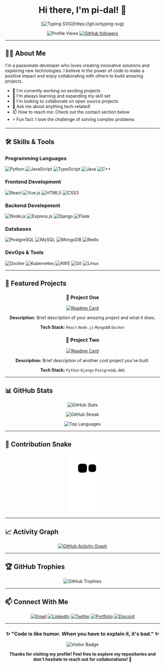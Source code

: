 <div align="center">

# Hi there, I'm pi-dal! 👋

[![Typing SVG](https://readme-typing-svg.herokuapp.com?font=Fira+Code&pause=1000&color=2F81F7&center=true&vCenter=true&width=435&lines=Welcome+to+my+GitHub+profile!;Passionate+Developer;Always+learning+new+things;Let's+build+something+amazing!)](https://git.io/typing-svg)

![Profile Views](https://komarev.com/ghpvc/?username=pi-dal&color=brightgreen&style=flat-square)
[![GitHub followers](https://img.shields.io/github/followers/pi-dal?label=Follow&style=social)](https://github.com/pi-dal)

</div>

---

## 🙋‍♂️ About Me

I'm a passionate developer who loves creating innovative solutions and exploring new technologies. I believe in the power of code to make a positive impact and enjoy collaborating with others to build amazing projects.

- 🔭 I'm currently working on exciting projects
- 🌱 I'm always learning and expanding my skill set
- 👯 I'm looking to collaborate on open source projects
- 💬 Ask me about anything tech-related!
- 📫 How to reach me: Check out the contact section below
- ⚡ Fun fact: I love the challenge of solving complex problems

---

## 🛠️ Skills & Tools

### Programming Languages
![Python](https://img.shields.io/badge/-Python-3776AB?style=flat-square&logo=python&logoColor=white)
![JavaScript](https://img.shields.io/badge/-JavaScript-F7DF1E?style=flat-square&logo=javascript&logoColor=black)
![TypeScript](https://img.shields.io/badge/-TypeScript-3178C6?style=flat-square&logo=typescript&logoColor=white)
![Java](https://img.shields.io/badge/-Java-007396?style=flat-square&logo=java&logoColor=white)
![C++](https://img.shields.io/badge/-C++-00599C?style=flat-square&logo=c%2B%2B&logoColor=white)

### Frontend Development
![React](https://img.shields.io/badge/-React-61DAFB?style=flat-square&logo=react&logoColor=black)
![Vue.js](https://img.shields.io/badge/-Vue.js-4FC08D?style=flat-square&logo=vue.js&logoColor=white)
![HTML5](https://img.shields.io/badge/-HTML5-E34F26?style=flat-square&logo=html5&logoColor=white)
![CSS3](https://img.shields.io/badge/-CSS3-1572B6?style=flat-square&logo=css3&logoColor=white)

### Backend Development
![Node.js](https://img.shields.io/badge/-Node.js-339933?style=flat-square&logo=node.js&logoColor=white)
![Express.js](https://img.shields.io/badge/-Express.js-000000?style=flat-square&logo=express&logoColor=white)
![Django](https://img.shields.io/badge/-Django-092E20?style=flat-square&logo=django&logoColor=white)
![Flask](https://img.shields.io/badge/-Flask-000000?style=flat-square&logo=flask&logoColor=white)

### Databases
![PostgreSQL](https://img.shields.io/badge/-PostgreSQL-336791?style=flat-square&logo=postgresql&logoColor=white)
![MySQL](https://img.shields.io/badge/-MySQL-4479A1?style=flat-square&logo=mysql&logoColor=white)
![MongoDB](https://img.shields.io/badge/-MongoDB-47A248?style=flat-square&logo=mongodb&logoColor=white)
![Redis](https://img.shields.io/badge/-Redis-DC382D?style=flat-square&logo=redis&logoColor=white)

### DevOps & Tools
![Docker](https://img.shields.io/badge/-Docker-2496ED?style=flat-square&logo=docker&logoColor=white)
![Kubernetes](https://img.shields.io/badge/-Kubernetes-326CE5?style=flat-square&logo=kubernetes&logoColor=white)
![AWS](https://img.shields.io/badge/-AWS-232F3E?style=flat-square&logo=amazon-aws&logoColor=white)
![Git](https://img.shields.io/badge/-Git-F05032?style=flat-square&logo=git&logoColor=white)
![Linux](https://img.shields.io/badge/-Linux-FCC624?style=flat-square&logo=linux&logoColor=black)

---

## 🚀 Featured Projects

<div align="center">

### 🌟 Project One
[![Readme Card](https://github-readme-stats.vercel.app/api/pin/?username=pi-dal&repo=your-project-repo&theme=radical)](https://github.com/pi-dal/your-project-repo)

**Description:** Brief description of your amazing project and what it does.

**Tech Stack:** `React` `Node.js` `MongoDB` `Docker`

### 🌟 Project Two
[![Readme Card](https://github-readme-stats.vercel.app/api/pin/?username=pi-dal&repo=another-project&theme=radical)](https://github.com/pi-dal/another-project)

**Description:** Brief description of another cool project you've built.

**Tech Stack:** `Python` `Django` `PostgreSQL` `AWS`

</div>

---

## 📊 GitHub Stats

<div align="center">

![GitHub Stats](https://github-readme-stats.vercel.app/api?username=pi-dal&show_icons=true&theme=radical&hide_border=true&count_private=true)

![GitHub Streak](https://github-readme-streak-stats.herokuapp.com/?user=pi-dal&theme=radical&hide_border=true)

![Top Languages](https://github-readme-stats.vercel.app/api/top-langs/?username=pi-dal&layout=compact&theme=radical&hide_border=true&exclude_repo=pi-dal)

</div>

---

## 🐍 Contribution Snake

<div align="center">

![snake gif](https://github.com/pi-dal/pi-dal/blob/output/github-contribution-grid-snake.svg)

</div>

---

## 📈 Activity Graph

<div align="center">

[![GitHub Activity Graph](https://github-readme-activity-graph.vercel.app/graph?username=pi-dal&theme=react-dark&hide_border=true)](https://github.com/ashutosh00710/github-readme-activity-graph)

</div>

---

## 🏆 GitHub Trophies

<div align="center">

![GitHub Trophies](https://github-profile-trophy.vercel.app/?username=pi-dal&theme=radical&no-frame=true&no-bg=false&margin-w=4)

</div>

---

## 📫 Connect With Me

<div align="center">

[![Email](https://img.shields.io/badge/-Email-D14836?style=for-the-badge&logo=gmail&logoColor=white)](mailto:your.email@example.com)
[![LinkedIn](https://img.shields.io/badge/-LinkedIn-0077B5?style=for-the-badge&logo=linkedin&logoColor=white)](https://linkedin.com/in/your-profile)
[![Twitter](https://img.shields.io/badge/-Twitter-1DA1F2?style=for-the-badge&logo=twitter&logoColor=white)](https://twitter.com/your-handle)
[![Portfolio](https://img.shields.io/badge/-Portfolio-000000?style=for-the-badge&logo=github&logoColor=white)](https://your-portfolio-site.com)
[![Discord](https://img.shields.io/badge/-Discord-5865F2?style=for-the-badge&logo=discord&logoColor=white)](https://discord.gg/your-discord)

</div>

---

<div align="center">

### ✨ "Code is like humor. When you have to explain it, it's bad." ✨

![Visitor Badge](https://visitor-badge.laobi.icu/badge?page_id=pi-dal.pi-dal)

**Thanks for visiting my profile! Feel free to explore my repositories and don't hesitate to reach out for collaborations! 🚀**

</div>
